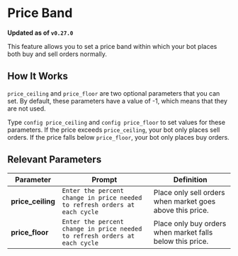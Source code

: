 # Price Band

**Updated as of `v0.27.0`**

This feature allows you to set a price band within which your bot places both buy and sell orders normally.

## How It Works

`price_ceiling` and `price_floor` are two optional parameters that you can set. By default, these parameters have a value of -1, which means that they are not used.

Type `config price_ceiling` and `config price_floor` to set values for these parameters. If the price exceeds `price_ceiling`, your bot only places sell orders. If the price falls below `price_floor`, your bot only places buy orders.

## Relevant Parameters

| Parameter | Prompt | Definition |
|-----------|--------|------------|
| **price_ceiling** | `Enter the percent change in price needed to refresh orders at each cycle` | Place only sell orders when market goes above this price. |
| **price_floor** | `Enter the percent change in price needed to refresh orders at each cycle` | Place only buy orders when market falls below this price. |
